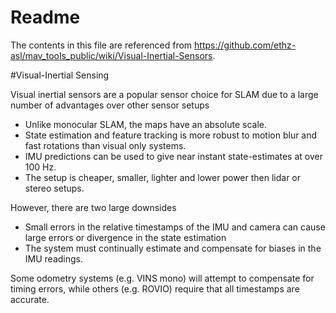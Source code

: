 # Readme
The contents in this file are referenced from https://github.com/ethz-asl/mav_tools_public/wiki/Visual-Inertial-Sensors.

#Visual-Inertial Sensing
<p>Visual inertial sensors are a popular sensor choice for SLAM due to a large number of advantages over other sensor setups</p>
<ul>
<li>Unlike monocular SLAM, the maps have an absolute scale.</li>
<li>State estimation and feature tracking is more robust to motion blur and fast rotations than visual only systems.</li>
<li>IMU predictions can be used to give near instant state-estimates at over 100 Hz.</li>
<li>The setup is cheaper, smaller, lighter and lower power then lidar or stereo setups.</li>
</ul>
<p>However, there are two large downsides</p>
<ul>
<li>Small errors in the relative timestamps of the IMU and camera can cause large errors or divergence in the state estimation</li>
<li>The system must continually estimate and compensate for biases in the IMU readings.</li>
</ul>
<p>Some odometry systems (e.g. VINS mono) will attempt to compensate for timing errors, while others (e.g. ROVIO) require that all timestamps are accurate.</p>

